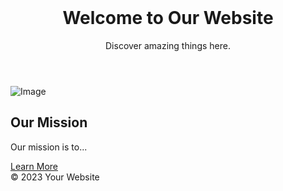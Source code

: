 <html lang="en">
<head>
  <meta charset="UTF-8">
  <meta name="viewport" content="width=device-width, initial-scale=1.0">   

  <title>Landing Page</title>   

  <link rel="stylesheet" href="https://cdn.jsdelivr.net/npm/bootstrap@5.3.2/dist/css/bootstrap.min.css">
</head>
<body>
  <header class="bg-dark   
 text-light p-5 text-center">
    <h1>Welcome to Our Website</h1>
    <p>Discover amazing things here.</p>
  </header>

  <section class="container mt-5">
    <div class="row">
      <div class="col-md-6">
        <img src="image.jpg" alt="Image" class="img-fluid">
      </div>
      <div class="col-md-6">
        <h2>Our Mission</h2>
        <p>Our mission is to...</p>
        <a href="about.html" class="btn btn-primary">Learn More</a>
      </div>
    </div>
  </section>

  <footer class="bg-dark text-light p-3 text-center">
    &copy; 2023 Your Website
  </footer>

  <script src="https://cdn.jsdelivr.net/npm/bootstrap@5.3.2/dist/js/bootstrap.bundle.min.js"></script>
</body>
</html>

